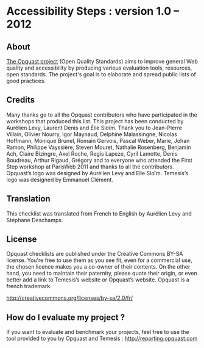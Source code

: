 # Accessibility Steps : version 1.0 – 2012

## About

[The Opquast project](http://checklists.opquast.com/en/workshops/) (Open Quality Standards) aims to improve general Web quality and accessibility by producing various evaluation tools, resources, open standards. The project's goal is to elaborate and spread public lists of good practices.

## Credits

Many thanks go to all the Opquast contributors who have participated in the workshops that produced this list. This project has been conducted by Aurélien Levy, Laurent Denis and Élie Sloïm. Thank you to Jean-Pierre Villain, Olivier Nourry, Igor Maynaud, Delphine Malassingne, Nicolas Hoffmann, Monique Brunel, Romain Gervois, Pascal Weber, Marie, Johan Ramon, Philippe Vayssière, Steven Mouret, Nathalie Rosenberg, Benjamin Ach, Claire Bizingre, Axel Roche, Regis Lapeze, Cyril Lamotte, Denis Boudreau, Arthur Rigaud, Grégory and to everyone who attended the First Step workshop at ParisWeb 2011 and thanks to all the contributors. Opquast’s logo was designed by Aurélien Levy and Elie Sloïm. Temesis’s logo was designed by Emmanuel Clément.

## Translation

This checklist was translated from French to English by Aurélien Levy and Stéphane Deschamps.

## License

Opquast checklists are published under the Creative Commons BY-SA license. You're free to use them as you see fit, even for a commercial use, the chosen licence makes you a co-owner of their contents. On the other hand, you need to maintain their paternity, please quote their origin, or even better add a link to Temesis’s website or Opquast’s website. Opquast is a french trademark.

http://creativecommons.org/licenses/by-sa/2.0/fr/

## How do I evaluate my project ?

If you want to evaluate and benchmark your projects, feel free to use the tool provided to you by Opquast and Temesis : http://reporting.opquast.com
